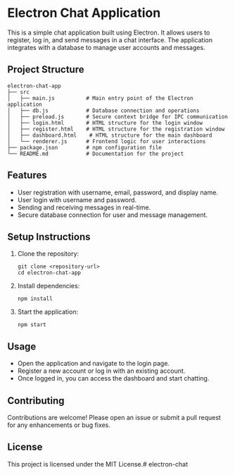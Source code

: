 # Electron Chat Application

This is a simple chat application built using Electron. It allows users to register, log in, and send messages in a chat interface. The application integrates with a database to manage user accounts and messages.

## Project Structure

```
electron-chat-app
├── src
│   ├── main.js          # Main entry point of the Electron application
│   ├── db.js            # Database connection and operations
│   ├── preload.js       # Secure context bridge for IPC communication
│   ├── login.html       # HTML structure for the login window
│   ├── register.html    # HTML structure for the registration window
│   ├── dashboard.html    # HTML structure for the main dashboard
│   └── renderer.js      # Frontend logic for user interactions
├── package.json         # npm configuration file
└── README.md            # Documentation for the project
```

## Features

- User registration with username, email, password, and display name.
- User login with username and password.
- Sending and receiving messages in real-time.
- Secure database connection for user and message management.

## Setup Instructions

1. Clone the repository:
   ```
   git clone <repository-url>
   cd electron-chat-app
   ```

2. Install dependencies:
   ```
   npm install
   ```

3. Start the application:
   ```
   npm start
   ```

## Usage

- Open the application and navigate to the login page.
- Register a new account or log in with an existing account.
- Once logged in, you can access the dashboard and start chatting.

## Contributing

Contributions are welcome! Please open an issue or submit a pull request for any enhancements or bug fixes.

## License

This project is licensed under the MIT License.# electron-chat
